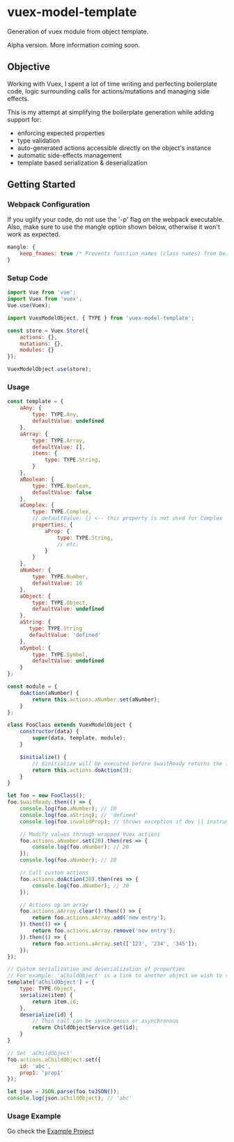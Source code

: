 # vuex-model-template
Generation of vuex module from object template.

Alpha version. More information coming soon.

## Objective
Working with Vuex, I spent a lot of time writing and perfecting boilerplate code, logic surrounding calls for actions/mutations and managing side effects.

This is my attempt at simplifying the boilerplate generation while adding support for:
* enforcing expected properties
* type validation
* auto-generated actions accessible directly on the object's instance
* automatic side-effects management
* template based serialization & deserialization

## Getting Started
### Webpack Configuration
If you uglify your code, do not use the '-p' flag on the webpack executable. Also, make sure to use the mangle option shown below, otherwise it won't work as expected.

```javascript
mangle: {
    keep_fnames: true /* Prevents function names (class names) from being compressed */
}
```

### Setup Code
```javascript
import Vue from 'vue';
import Vuex from 'vuex';
Vue.use(Vuex);

import VuexModelObject, { TYPE } from 'vuex-model-template';

const store = Vuex.Store({
    actions: {},
    mutations: {},
    modules: {}
});

VuexModelObject.use(store);
```

### Usage
```javascript
const template = {
    aAny: {
        type: TYPE.Any,
        defaultValue: undefined
    },
    aArray: {
        type: TYPE.Array,
        defaultValue: [],
        items: {
            type: TYPE.String,
        }
    },
    aBoolean: {
        type: TYPE.Boolean,
        defaultValue: false
    },
    aComplex: {
        type: TYPE.Complex,
        // defaultValue: {} <-- this property is not used for Complex
        properties: {
            aProp: {
                type: TYPE.String,
                // etc.
            }
        }
    },
    aNumber: {
        type: TYPE.Number,
        defaultValue: 10
    },
    aObject: {
        type: TYPE.Object,
        defaultValue: undefined
    },
    aString: {
       type: TYPE.String
       defaultValue: 'defined'
    },
    aSymbol: {
        type: TYPE.Symbol,
        defaultValue: undefined
    }
};

const module = {
    doAction(aNumber) {
        return this.actions.aNumber.set(aNumber);
    }
};

class FooClass extends VuexModelObject {
    constructor(data) {
        super(data, template, module);
    }

    $initialize() {
        // $initialize will be executed before $waitReady returns the instance
        return this.actions.doAction(3);
    }
}

let foo = new FooClass();
foo.$waitReady.then(() => {
    console.log(foo.aNumber); // 10
    console.log(foo.aString); // 'defined'
    console.log(foo.invalidProp); // throws exception if dev || instrumented builds (wrapped in proxy)

    // Modify values through wrapped Vuex actions
    foo.actions.aNumber.set(20).then(res => {
        console.log(foo.aNumber); // 20
    });
    console.log(foo.aNumber); // 10

    // Call custom actions
    foo.actions.doAction(30).then(res => {
        console.log(foo.aNumber); // 30
    });

    // Actions op an array
    foo.actions.aArray.clear().then(() => {
        return foo.actions.aArray.add('new entry');
    }).then(() => {
        return foo.actions.aArray.remove('new entry');
    }).then(() => {
        return foo.actions.aArray.set(['123', '234', '345']);
    });
});

// Custom serialization and deserialization of properties
// For example: 'aChildObject' is a link to another object we wish to save as a string (id) and to expand as a full-fledged object whem running.
template['aChildObject'] = {
    type: TYPE.Object,
    serialize(item) {
        return item.id;
    },
    deserialize(id) {
        // This call can be synchronous or asynchronous
        return ChildObjectService.get(id);
    }
}

// Set 'aChildObject'
foo.actions.aChildObject.set({
    id: 'abc',
    prop1: 'prop1'
});

let json = JSON.parse(foo.toJSON());
console.log(json.aChildObject); // 'abc'
```

### Usage Example
Go check the [Example Project](example)
